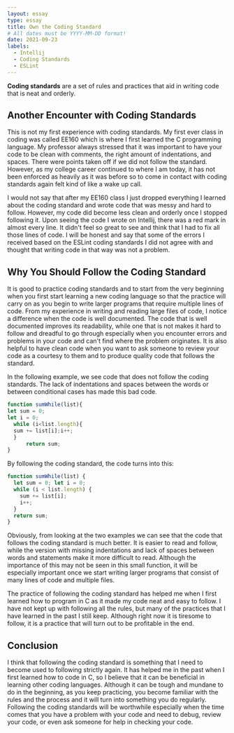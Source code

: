 ```yaml
---
layout: essay
type: essay
title: Own the Coding Standard
# All dates must be YYYY-MM-DD format!
date: 2021-09-23
labels:
  - Intellij
  - Coding Standards
  - ESLint
---
```


**Coding standards** are a set of rules and practices that aid in writing code that is neat and orderly.

## Another Encounter with Coding Standards

This is not my first experience with coding standards. My first ever class in coding was called EE160 which is where I first learned the C programming language. My professor always stressed that it was important to have your code to be clean with comments, the right amount of indentations, and spaces. There were points taken off if we did not follow the standard. However, as my college career continued to where I am today, it has not been enforced as heavily as it was before so to come in contact with coding standards again felt kind of like a wake up call.

I would not say that after my EE160 class I just dropped everything I learned about the coding standard and wrote code that was messy and hard to follow. However, my code did become less clean and orderly once I stopped following it. Upon seeing the code I wrote on Intellij, there was a red mark in almost every line. It didn't feel so great to see and think that I had to fix all those lines of code. I will be honest and say that some of the errors I received based on the ESLint coding standards I did not agree with and thought that writing code in that way was not a problem.

## Why You Should Follow the Coding Standard

It is good to practice coding standards and to start from the very beginning when you first start learning a new coding language so that the practice will carry on as you begin to write larger programs that require multiple lines of code. From my experience in writing and reading large files of code, I notice a difference when the code is well documented. The code that is well documented improves its readability, while one that is not makes it hard to follow and dreadful to go through especially when you encounter errors and problems in your code and can't find where the problem originates. It is also helpful to have clean code when you want to ask someone to review your code as a courtesy to them and to produce quality code that follows the standard.

In the following example, we see code that does not follow the coding standards. The lack of indentations and spaces between the words or between conditional cases has made this bad code.

```js
function sumWhile(list){
let sum = 0;
let i = 0;
  while (i<list.length){
  sum += list[i];i++;
  }
      return sum;
}
```
By following the coding standard, the code turns into this:
```js
function sumWhile(list) {
  let sum = 0; let i = 0;
  while (i < list.length) {
    sum += list[i];
    i++;
  }
  return sum;
}
```
Obviously, from looking at the two examples we can see that the code that follows the coding standard is much better. It is easier to read and follow, while the version with missing indentations and lack of spaces between words and statements make it more difficult to read. Although the importance of this may not be seen in this small function, it will be especially important once we start writing larger programs that consist of many lines of code and multiple files.

The practice of following the coding standard has helped me when I first learned how to program in C as it made my code neat and easy to follow. I have not kept up with following all the rules, but many of the practices that I have learned in the past I still keep. Although right now it is tiresome to follow, it is a practice that will turn out to be profitable in the end. 

## Conclusion

I think that following the coding standard is something that I need to become used to following strictly again. It has helped me in the past when I first learned how to code in C, so I believe that it can be beneficial in learning other coding languages. Although it can be tough and mundane to do in the beginning, as you keep practicing, you become familiar with the rules and the process and it will turn into something you do regularly. Following the coding standards will be worthwhile especially when the time comes that you have a problem with your code and need to debug, review your code, or even ask someone for help in checking your code.
